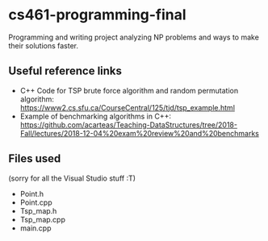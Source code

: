 # cs461-programming-final
Programming and writing project analyzing NP problems and ways to make their solutions faster. 

## Useful reference links 
- C++ Code for TSP brute force algorithm and random permutation algorithm: https://www2.cs.sfu.ca/CourseCentral/125/tjd/tsp_example.html
- Example of benchmarking algorithms in C++: https://github.com/acarteas/Teaching-DataStructures/tree/2018-Fall/lectures/2018-12-04%20exam%20review%20and%20benchmarks

## Files used 
(sorry for all the Visual Studio stuff :T) 
- Point.h
- Point.cpp 
- Tsp_map.h
- Tsp_map.cpp 
- main.cpp 
